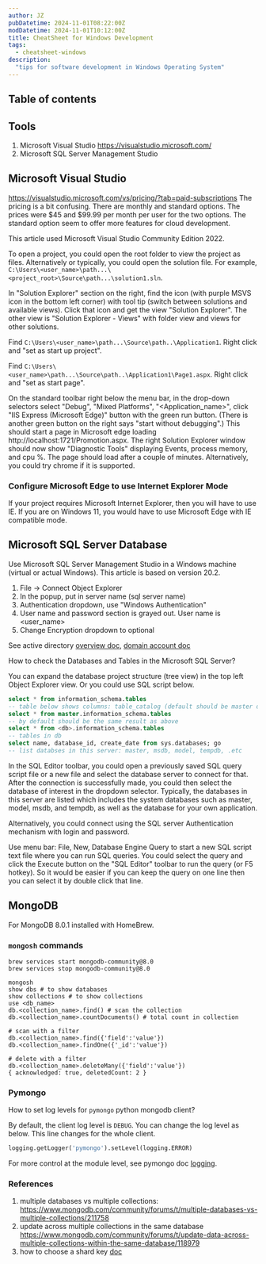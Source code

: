 ```yaml
---
author: JZ
pubDatetime: 2024-11-01T08:22:00Z
modDatetime: 2024-11-01T10:12:00Z
title: CheatSheet for Windows Development
tags:
  - cheatsheet-windows
description:
  "tips for software development in Windows Operating System"
---
```


## Table of contents

## Tools

1. Microsoft Visual Studio https://visualstudio.microsoft.com/
2. Microsoft SQL Server Management Studio

## Microsoft Visual Studio

https://visualstudio.microsoft.com/vs/pricing/?tab=paid-subscriptions The pricing is a bit confusing. There are monthly and standard options. The prices were $45 and $99.99 per month per user for the two options. The standard option seem to offer more features for cloud development.

This article used Microsoft Visual Studio Community Edition 2022.

To open a project, you could open the root folder to view the project as files. Alternatively or typically, you could open the solution file. For example, `C:\Users\<user_name>\path...\<project_root>\Source\path...\solution1.sln`.

In "Solution Explorer" section on the right, find the icon (with purple MSVS icon in the bottom left corner) with tool tip (switch between solutions and available views). Click that icon and get the view "Solution Explorer". The other view is "Solution Explorer - Views" with folder view and views for other solutions.

Find `C:\Users\<user_name>\path...\Source\path..\Application1`. Right click and "set as start up project".

Find `C:\Users\<user_name>\path...\Source\path..\Application1\Page1.aspx`. Right click and "set as start page".

On the standard toolbar right below the menu bar, in the drop-down selectors select "Debug", "Mixed Platforms", "<Application_name>", click "IIS Express (Microsoft Edge)" button with the green run button. (There is another green button on the right says "start without debugging".) This should start a page in Microsoft edge loading http://localhost:1721/Promotion.aspx. The right Solution Explorer window should now show "Diagnostic Tools" displaying Events, process memory, and cpu %. The page should load after a couple of minutes. Alternatively, you could try chrome if it is supported.

### Configure Microsoft Edge to use Internet Explorer Mode

If your project requires Microsoft Internet Explorer, then you will have to use IE. If you are on Windows 11, you would have to use Microsoft Edge with IE compatible mode.



## Microsoft SQL Server Database

Use Microsoft SQL Server Management Studio in a Windows machine (virtual or actual Windows). This article is based on version 20.2.

1. File -> Connect Object Explorer
2. In the popup, put in server name (sql server name)
3. Authentication dropdown, use "Windows Authentication"
4. User name and password section is grayed out. User name is <Domain>\<user_name>
5. Change Encryption dropdown to optional

See active directory [overview doc](https://learn.microsoft.com/en-us/windows-server/identity/ad-ds/get-started/virtual-dc/active-directory-domain-services-overview), [domain account doc](https://learn.microsoft.com/en-us/windows/win32/ad/domain-user-accounts)

How to check the Databases and Tables in the Microsoft SQL Server?

You can expand the database project structure (tree view) in the top left Object Explorer view. Or you could use SQL script below.

```sql
select * from information_schema.tables
-- table below shows columns: table_catalog (default should be master db), table_schema (dbo), table_name, and table_type (base_table, view)
select * from master.information_schema.tables
-- by default should be the same result as above
select * from <db>.information_schema.tables
-- tables in db
select name, database_id, create_date from sys.databases; go
-- list databses in this server: master, msdb, model, tempdb, .etc
```

In the SQL Editor toolbar, you could open a previously saved SQL query script file or a new file and select the database server to connect for that. After the connection is successfully made, you could then select the database of interest in the dropdown selector. Typically, the databases in this server are listed which includes the system databases such as master, model, msdb, and tempdb, as well as the database for your own application.

Alternatively, you could connect using the SQL server Authentication mechanism with login and password.

Use menu bar: File, New, Database Engine Query to start a new SQL script text file where you can run SQL queries. You could select the query and click the Execute button on the "SQL Editor" toolbar to run the query (or F5 hotkey). So it would be easier if you can keep the query on one line then you can select it by double click that line.


## MongoDB

For MongoDB 8.0.1 installed with HomeBrew.

### `mongosh` commands

```shell
brew services start mongodb-community@8.0
brew services stop mongodb-community@8.0

mongosh
show dbs # to show databases
show collections # to show collections
use <db_name>
db.<collection_name>.find() # scan the collection
db.<collection_name>.countDocuments() # total count in collection

# scan with a filter
db.<collection_name>.find({'field':'value'})
db.<collection_name>.findOne({'_id':'value'})

# delete with a filter
db.<collection_name>.deleteMany({'field':'value'})
{ acknowledged: true, deletedCount: 2 }
```

### Pymongo

How to set log levels for `pymongo` python mongodb client?

By default, the client log level is `DEBUG`. You can change the log level as below. This line changes for the whole client.

```python
logging.getLogger('pymongo').setLevel(logging.ERROR)
```

For more control at the module level,
see pymongo doc [logging](https://pymongo.readthedocs.io/en/latest/examples/logging.html).

### References

1. multiple databases vs multiple collections: https://www.mongodb.com/community/forums/t/multiple-databases-vs-multiple-collections/211758
2. update across multiple collections in the same database https://www.mongodb.com/community/forums/t/update-data-across-multiple-collections-within-the-same-database/118979
3. how to choose a shard key [doc](https://www.mongodb.com/docs/manual/core/sharding-choose-a-shard-key/)
